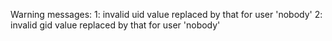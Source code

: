 
Warning messages:
1: invalid uid value replaced by that for user 'nobody' 
2: invalid gid value replaced by that for user 'nobody' 
